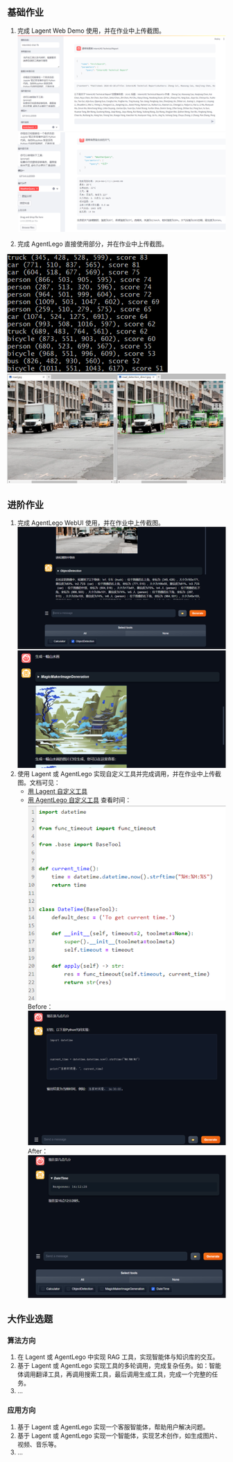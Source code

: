 ## 基础作业

1. 完成 Lagent Web Demo 使用，并在作业中上传截图。
![image](https://github.com/yangmw2024/InternLM_notes/blob/main/IMG/lesson6_lagent_arxiv.png) 
![image](https://github.com/yangmw2024/InternLM_notes/blob/main/IMG/lesson6_lagent_weather.png) 

2. 完成 AgentLego 直接使用部分，并在作业中上传截图。
   
![image](https://github.com/yangmw2024/InternLM_notes/blob/main/IMG/lesson6_agentlego_bash.png) 
![image](https://github.com/yangmw2024/InternLM_notes/blob/main/IMG/lesson6_agentlego_picture.png) 

## 进阶作业

1. 完成 AgentLego WebUI 使用，并在作业中上传截图。
![image](https://github.com/yangmw2024/InternLM_notes/blob/main/IMG/lesson6_agentlego_web.png)
![image](https://github.com/yangmw2024/InternLM_notes/blob/main/IMG/lesson6_agentlego_generate.png) 
2. 使用 Lagent 或 AgentLego 实现自定义工具并完成调用，并在作业中上传截图。文档可见：
   - [用 Lagent 自定义工具](lagent.md#2-用-lagent-自定义工具)
   - [用 AgentLego 自定义工具](agentlego.md#3-用-agentlego-自定义工具)
查看时间：
![image](https://github.com/yangmw2024/InternLM_notes/blob/main/IMG/lesson6_homework_3.png)
Before：
![image](https://github.com/yangmw2024/InternLM_notes/blob/main/IMG/lesson6_homework_1.png)
After：
![image](https://github.com/yangmw2024/InternLM_notes/blob/main/IMG/lesson6_homework_2.png) 

## 大作业选题

### 算法方向

1. 在 Lagent 或 AgentLego 中实现 RAG 工具，实现智能体与知识库的交互。
2. 基于 Lagent 或 AgentLego 实现工具的多轮调用，完成复杂任务。如：智能体调用翻译工具，再调用搜索工具，最后调用生成工具，完成一个完整的任务。
3. ...

### 应用方向

1. 基于 Lagent 或 AgentLego 实现一个客服智能体，帮助用户解决问题。
2. 基于 Lagent 或 AgentLego 实现一个智能体，实现艺术创作，如生成图片、视频、音乐等。
3. ...
